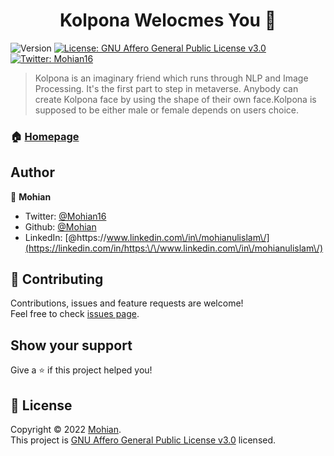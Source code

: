 <h1 align="center">Kolpona Welocmes You 👋</h1>
<p>
  <img alt="Version" src="https://img.shields.io/badge/version-1.0-blue.svg?cacheSeconds=2592000" />
  <a href="https://github.com/Mohian/Kolpona/blob/master/LICENSE" target="_blank">
    <img alt="License: GNU Affero General Public License v3.0" src="https://img.shields.io/badge/License-GNU Affero General Public License v3.0-yellow.svg" />
  </a>
  <a href="https://twitter.com/Mohian16" target="_blank">
    <img alt="Twitter: Mohian16" src="https://img.shields.io/twitter/follow/Mohian16.svg?style=social" />
  </a>
</p>

> Kolpona is an imaginary friend which runs through NLP and Image Processing. It's the first part to step in metaverse. Anybody can create Kolpona face by using the shape of their own face.Kolpona is supposed to be either male or female depends on users choice. 

### 🏠 [Homepage](https://github.com/Mohian/Kolpona)

## Author

👤 **Mohian**

* Twitter: [@Mohian16](https://twitter.com/Mohian16)
* Github: [@Mohian](https://github.com/Mohian)
* LinkedIn: [@https:\/\/www.linkedin.com\/in\/mohianulislam\/](https://linkedin.com/in/https:\/\/www.linkedin.com\/in\/mohianulislam\/)

## 🤝 Contributing

Contributions, issues and feature requests are welcome!<br />Feel free to check [issues page](https://github.com/Mohian/Kolpona/issues). 

## Show your support

Give a ⭐️ if this project helped you!

## 📝 License

Copyright © 2022 [Mohian](https://github.com/Mohian).<br />
This project is [GNU Affero General Public License v3.0](https://github.com/Mohian/Kolpona/blob/master/LICENSE) licensed.
